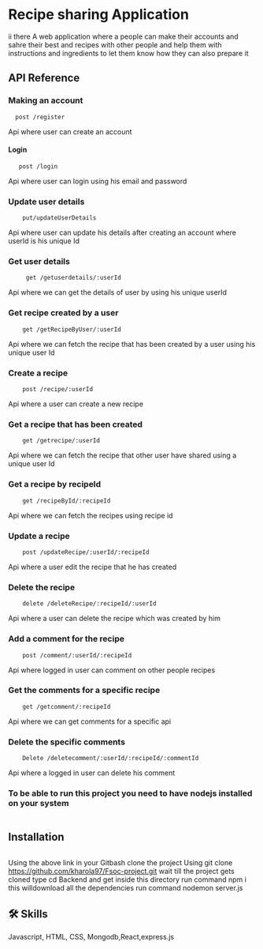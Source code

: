 
# Recipe sharing Application
ii there
A web application where a people can make their accounts and sahre their best and recipes with other people and help them with instructions and ingredients to let them know how they can also prepare it

## API Reference

### Making an account

```localhost:4500/register
  post /register
```
 Api where user can create an account 


#### Login 

```localhost:4500/login
   post /login
```
Api where user can login using his email and password

 

### Update user details
``` localhost:4500/updateUserDetails/:userId
    put/updateUserDetails
```
Api where user can update his details after creating an account where userId is his unique Id



### Get user details
``` localhost:4500/getuserdetails/:userId
     get /getuserdetails/:userId
```
Api where we can get the details of user by using his unique userId



### Get recipe created by a user
``` localhost:4500/getRecipeByUser/:userId
    get /getRecipeByUser/:userId
```
Api where we can fetch the recipe that has been created by a user using his unique user Id



### Create a recipe
``` localhost:4500/recipe/:userId
    post /recipe/:userId
```
Api where a user can create a new recipe 


### Get a recipe that has been created
``` localhost:4500/getrecipe/:userId
    get /getrecipe/:userId
```
Api where we can fetch the recipe that other user have shared using a unique user Id


### Get a recipe by recipeId
``` localhost:4500/recipeById/:recipeId
    get /recipeById/:recipeId
```
Api where we can fetch the recipes using recipe id



### Update a recipe
``` localhost:4500/updateRecipe/:userId/:recipeId
    post /updateRecipe/:userId/:recipeId
```
Api where a user edit the recipe that he has created


### Delete the recipe
``` localhost:4500/deleteRecipe/:recipeId/:userId
    delete /deleteRecipe/:recipeId/:userId
```
Api where a user can delete the recipe which was created by him


### Add a comment for the recipe
``` localhost:4500/comment/:userId/:recipeId
    post /comment/:userId/:recipeId
```
Api where logged in user can comment on other people recipes


### Get the comments for a specific recipe
``` localhost:4500/getcomment/:recipeId
    get /getcomment/:recipeId
```
Api where we can get comments for a specific api


### Delete the specific comments
``` localhost:4500/deletecomment/:userId/:recipeId/:commentId
    Delete /deletecomment/:userId/:recipeId/:commentId
```
Api where a logged in user can delete his comment


### To be able to run this project you need to have nodejs installed on your system

``` link https://nodejs.org/en/download 
```


## Installation
```link - https://github.com/kharola97/Fsoc-project.git
```

Using the above link in your Gitbash clone the project Using
 git clone https://github.com/kharola97/Fsoc-project.git
 wait till the project gets cloned 
 type cd Backend and get inside this directory
 run command npm i 
 this willdownload all the dependencies
 run command nodemon server.js
    

## 🛠 Skills
Javascript, HTML, CSS, Mongodb,React,express.js

